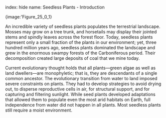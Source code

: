 index: hide
name: Seedless Plants - Introduction


{image:'Figure_25_0_1}
        

An incredible variety of seedless plants populates the terrestrial landscape. Mosses may grow on a tree trunk, and horsetails may display their jointed stems and spindly leaves across the forest floor. Today, seedless plants represent only a small fraction of the plants in our environment; yet, three hundred million years ago, seedless plants dominated the landscape and grew in the enormous swampy forests of the Carboniferous period. Their decomposition created large deposits of coal that we mine today.

Current evolutionary thought holds that all plants—green algae as well as land dwellers—are monophyletic; that is, they are descendants of a single common ancestor. The evolutionary transition from water to land imposed severe constraints on plants. They had to develop strategies to avoid drying out, to disperse reproductive cells in air, for structural support, and for capturing and filtering sunlight. While seed plants developed adaptations that allowed them to populate even the most arid habitats on Earth, full independence from water did not happen in all plants. Most seedless plants still require a moist environment.
